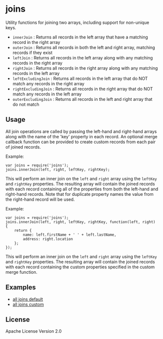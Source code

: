 joins
=====

Utility functions for joining two arrays, including support for non-unique keys.

- `innerJoin` : Returns all records in the left array that have a matching record in the right array
- `outerJoin` : Returns all records in both the left and right array, matching records if they exist
- `leftJoin` : Returns all records in the left array along with any matching records in the right array
- `rightJoin` : Returns all records in the right array along with any matching records in the left array
- `leftExcludingJoin` : Returns all records in the left array that do NOT match any records in the right array
- `rightExcludingJoin` : Returns all records in the right array that do NOT match any records in the left array
- `outerExcludingJoin` : Returns all records in the left and right array that do not match

## Usage

All join operations are called by passing the left-hand and right-hand arrays along with the name of the 'key'
property in each record. An optional merge callback function can be provided to create custom records from
each pair of joined records.

Example:

    var joins = require('joins');
    joins.innerJoin(left, right, leftKey, rightKey);

This will perform an inner join on the `left` and `right` array using the `leftKey` and `rightKey`
properties. The resulting array will contain the joined records with each record containing all of the
properties from both the left-hand and right-hand records. Note that for duplicate property names the
value from the right-hand record will be used.

Example:

    var joins = require('joins');
    joins.innerJoin(left, right, leftKey, rightKey, function(left, right) {
        return {
            name: left.firstName + ' ' + left.lastName,
            address: right.location
        };
    });

This will perform an inner join on the `left` and `right` array using the `leftKey` and `rightKey`
properties. The resulting array will contain the joined records with each record containing the
custom properties specified in the custom merge function.

## Examples

- [all joins default](https://github.com/JeffEnglish/joins/blob/master/examples/allJoinsDefault.js)
- [all joins custom](https://github.com/JeffEnglish/joins/blob/master/examples/allJoinsCustom.js)

## License

Apache License Version 2.0